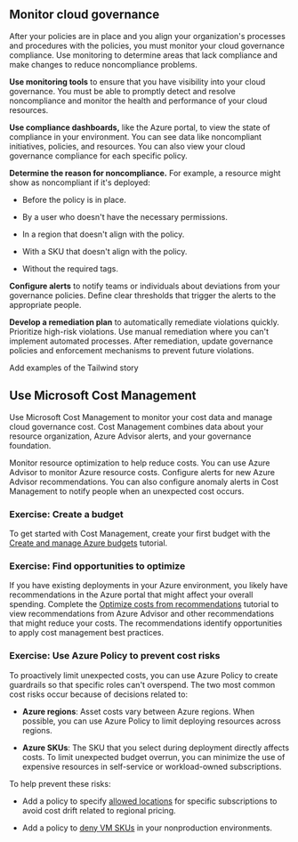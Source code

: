 ## Monitor cloud governance

After your policies are in place and you align your organization's processes and procedures with the policies, you must monitor your cloud governance compliance. Use monitoring to determine areas that lack compliance and make changes to reduce noncompliance problems.

**Use monitoring tools** to ensure that you have visibility into your cloud governance. You must be able to promptly detect and resolve noncompliance and monitor the health and performance of your cloud resources.

**Use compliance dashboards,** like the Azure portal, to view the state of compliance in your environment. You can see data like noncompliant initiatives, policies, and resources. You can also view your cloud governance compliance for each specific policy.

**Determine the reason for noncompliance.** For example, a resource might show as noncompliant if it's deployed:

- Before the policy is in place.

- By a user who doesn't have the necessary permissions.
- In a region that doesn't align with the policy.
- With a SKU that doesn't align with the policy.
- Without the required tags.

**Configure alerts** to notify teams or individuals about deviations from your governance policies. Define clear thresholds that trigger the alerts to the appropriate people.

**Develop a remediation plan** to automatically remediate violations quickly. Prioritize high-risk violations. Use manual remediation where you can't implement automated processes. After remediation, update governance policies and enforcement mechanisms to prevent future violations.


Add examples of the Tailwind story


## Use Microsoft Cost Management

Use Microsoft Cost Management to monitor your cost data and manage cloud governance cost. Cost Management combines data about your resource organization, Azure Advisor alerts, and your governance foundation.

Monitor resource optimization to help reduce costs. You can use Azure Advisor to monitor Azure resource costs. Configure alerts for new Azure Advisor recommendations. You can also configure anomaly alerts in Cost Management to notify people when an unexpected cost occurs.

### Exercise: Create a budget

To get started with Cost Management, create your first budget with the [Create and manage Azure budgets](/azure/cost-management-billing/costs/tutorial-acm-create-budgets) tutorial.

### Exercise: Find opportunities to optimize

If you have existing deployments in your Azure environment, you likely have recommendations in the Azure portal that might affect your overall spending. Complete the [Optimize costs from recommendations](/azure/cost-management-billing/costs/tutorial-acm-opt-recommendations) tutorial to view recommendations from Azure Advisor and other recommendations that might reduce your costs. The recommendations identify opportunities to apply cost management best practices.

### Exercise: Use Azure Policy to prevent cost risks

To proactively limit unexpected costs, you can use Azure Policy to create guardrails so that specific roles can't overspend. The two most common cost risks occur because of decisions related to:

- **Azure regions**: Asset costs vary between Azure regions. When possible, you can use Azure Policy to limit deploying resources across regions.

- **Azure SKUs**: The SKU that you select during deployment directly affects costs. To limit unexpected budget overrun, you can minimize the use of expensive resources in self-service or workload-owned subscriptions.

To help prevent these risks:

- Add a policy to specify [allowed locations](https://portal.azure.com/#blade/Microsoft_Azure_Policy/PolicyDetailBlade/definitionId/%2Fproviders%2FMicrosoft.Authorization%2FpolicyDefinitions%2Fe56962a6-4747-49cd-b67b-bf8b01975c4c) for specific subscriptions to avoid cost drift related to regional pricing.

- Add a policy to [deny VM SKUs](https://portal.azure.com/#blade/Microsoft_Azure_Policy/PolicyDetailBlade/definitionId/%2Fproviders%2FMicrosoft.Authorization%2FpolicyDefinitions%2Fcccc23c7-8427-4f53-ad12-b6a63eb452b3) in your nonproduction environments.


